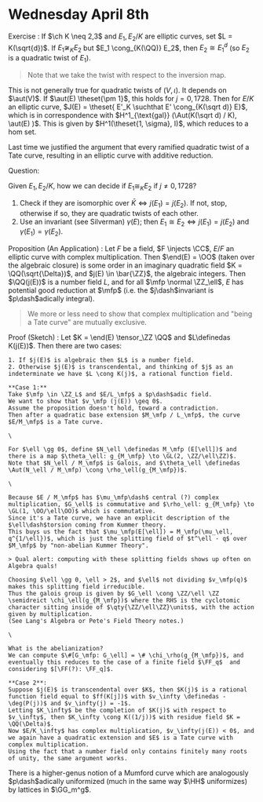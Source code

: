 # Wednesday April 8th

Exercise
:   If $\ch K \neq 2,3$ and $E_1, E_2/ K$ are elliptic curves, set $L = K(\sqrt{d})$.
    If $E_1 \not\cong_K E_2$ but $E_1 \cong_{K(\QQ)} E_2$, then $E_2 \cong E_1^d$ (so $E_2$ is a quadratic twist of $E_1$).

> Note that we take the twist with respect to the inversion map.

This is not generally true for quadratic twists of $(V, \iota)$.
It depends on $\aut(V)$.
If $\aut(E) \theset{\pm 1}$, this holds for $j =  0 ,1728$.
Then for $E/K$ an elliptic curve, $J(E) = \theset{ E'_K \suchthat E' \cong_{K(\sqrt d)} E}$, which is in correspondence with $H^1_{\text{gal}} (\Aut(K(\sqrt d) / K), \aut(E) )$.
This is given by $H^1(\theset{1, \sigma}, I)$, which reduces to a hom set.

Last time we justified the argument that every ramified quadratic twist of a Tate curve, resulting in an elliptic curve with additive reduction.

Question:

Given $E_1, E_2/K$, how we can decide if $E_1 \cong_K E_2$ if $j\neq 0,1728$?

1. Check if they are isomorphic over $\bar K \iff j(E_1) = j(E_2)$.
    If not, stop, otherwise if so, they are quadratic twists of each other.
2. Use an invariant (see Silverman) $\gamma(E)$; then $E_1 \cong E_2 \iff j(E_1) = j(E_2)$ and $\gamma(E_1) = \gamma(E_2)$.

Proposition (An Application)
:   Let $F$ be a field, $F \injects \CC$, $E/F$ an elliptic curve with complex multiplication.
    Then $\end(E) = \OO$ (taken over the algebraic closure) is some order in an imaginary quadratic field $K  = \QQ(\sqrt{\Delta})$, and $j(E) \in \bar{\ZZ}$, the algebraic integers.
    Then $\QQ(j(E))$ is a number field $L$, and for all $\mfp \normal \ZZ_\ell$, $E$ has potential good reduction at $\mfp$ (i.e. the $j\dash$invariant is $p\dash$adically integral).

> We more or less need to show that complex multiplication and "being a Tate curve" are mutually exclusive.

Proof (Sketch)
:   Let $K = \end(E) \tensor_\ZZ \QQ$ and $L\definedas K(j(E))$.
    Then there are two cases:

    1. If $j(E)$ is algebraic then $L$ is a number field.
    2. Otherwise $j(E)$ is transcendental, and thinking of $j$ as an indeterminate we have $L \cong K(j)$, a rational function field.

    **Case 1:**
    Take $\mfp \in \ZZ_L$ and $E/L_\mfp$ a $p\dash$adic field.
    We want to show that $v_\mfp (j(E)) \geq 0$.
    Assume the proposition doesn't hold, toward a contradiction.
    Then after a quadratic base extension $M_\mfp / L_\mfp$, the curve $E/M_\mfp$ is a Tate curve.

    \

    For $\ell \gg 0$, define $N_\ell \definedas M_\mfp (E[\ell])$ and there is a map $\theta_\ell: g_{M_\mfp} \to \GL(2, \ZZ/\ell\ZZ)$.
    Note that $N_\ell / M_\mfp$ is Galois, and $\theta_\ell \definedas \Aut(N_\ell / M_\mfp) \cong \rho_\ell(g_{M_\mfp})$.

    \

    Because $E / M_\mfp$ has $\mu_\mfp\dash$ central (?) complex multiplication, $G_\ell$ is commutative and $\rho_\ell: g_{M_\mfp} \to \GL(1, \OO/\ell\OO)$ which is commutative.
    Since it's a Tate curve, we have an explicit description of the $\ell\dash$torsion coming from Kummer theory.
    This buys us the fact that $\mu_\mfp(E[\ell]) = M_\mfp(\mu_\ell, q^{1/\ell})$, which is just the splitting field of $t^\ell - q$ over $M_\mfp$ by "non-abelian Kummer Theory".

    > Qual alert: computing with these splitting fields shows up often on Algebra quals!

    Choosing $\ell \gg 0, \ell > 2$, and $\ell$ not dividing $v_\mfp(q)$ makes this splitting field irreducible.
    Thus the galois group is given by $G_\ell \cong \ZZ/\ell \ZZ \semidreict \chi_\ell(g_{M_\mfp})$ where the RHS is the cyclotomic character sitting inside of $\qty{\ZZ/\ell\ZZ}\units$, with the action given by multiplication.
    (See Lang's Algebra or Pete's Field Theory notes.)

    \

    What is the abelianization?
    We can compute $\#[G_\mfp: G_\ell] = \# \chi_\rho(g_{M_\mfp})$, and eventually this reduces to the case of a finite field $\FF_q$  and considering $[\FF(?): \FF_q]$.

    **Case 2**:
    Suppose $j(E)$ is transcendental over $K$, then $K(j)$ is a rational function field equal to $ff(K[j])$ with $v_\infty \definedas -\deg(P(j))$ and $v_\infty(j) = -1$.
    Letting $K_\infty$ be the completion of $K(j)$ with respect to $v_\infty$, then $K_\infty \cong K((1/j))$ with residue field $K = \QQ(\Delta)$.
    Now $E/K_\infty$ has complex multiplication, $v_\infty(j(E)) < 0$, and we again have a quadratic extension and $E$ is a Tate curve with complex multiplication.
    Using the fact that a number field only contains finitely many roots of unity, the same argument works.

There is a higher-genus notion of a Mumford curve which are analogously $p\dash$adically uniformized (much in the same way $\HH$ uniformizes) by lattices in $\GG_m^g$.
